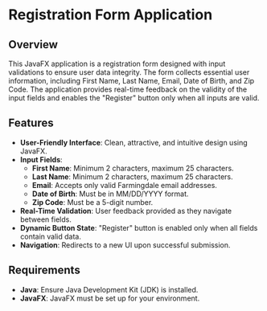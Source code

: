 # Registration Form Application

## Overview

This JavaFX application is a registration form designed with input validations to ensure user data integrity. The form collects essential user information, including First Name, Last Name, Email, Date of Birth, and Zip Code. The application provides real-time feedback on the validity of the input fields and enables the "Register" button only when all inputs are valid.

## Features

- **User-Friendly Interface**: Clean, attractive, and intuitive design using JavaFX.
- **Input Fields**:
  - **First Name**: Minimum 2 characters, maximum 25 characters.
  - **Last Name**: Minimum 2 characters, maximum 25 characters.
  - **Email**: Accepts only valid Farmingdale email addresses.
  - **Date of Birth**: Must be in MM/DD/YYYY format.
  - **Zip Code**: Must be a 5-digit number.
- **Real-Time Validation**: User feedback provided as they navigate between fields.
- **Dynamic Button State**: "Register" button is enabled only when all fields contain valid data.
- **Navigation**: Redirects to a new UI upon successful submission.

## Requirements

- **Java**: Ensure Java Development Kit (JDK) is installed.
- **JavaFX**: JavaFX must be set up for your environment.
